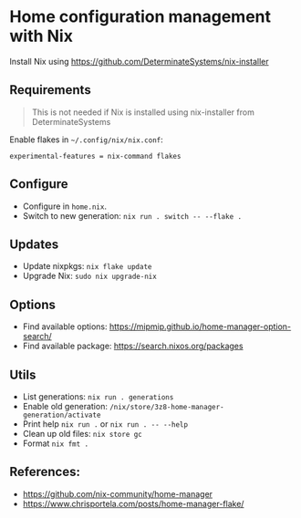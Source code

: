 # Home configuration management with Nix

Install Nix using <https://github.com/DeterminateSystems/nix-installer>

## Requirements

> This is not needed if Nix is installed using nix-installer from DeterminateSystems

Enable flakes in `~/.config/nix/nix.conf`:
  
```
experimental-features = nix-command flakes
```

## Configure

* Configure in `home.nix`.
* Switch to new generation: `nix run . switch -- --flake .`

## Updates

* Update nixpkgs: `nix flake update`
* Upgrade Nix: `sudo nix upgrade-nix`

## Options

* Find available options: <https://mipmip.github.io/home-manager-option-search/>
* Find available package: <https://search.nixos.org/packages>

## Utils

* List generations: `nix run . generations`
* Enable old generation: `/nix/store/3z8-home-manager-generation/activate`
* Print help `nix run .` or `nix run . -- --help`
* Clean up old files: `nix store gc`
* Format `nix fmt .`


## References:

- <https://github.com/nix-community/home-manager>
- <https://www.chrisportela.com/posts/home-manager-flake/>
